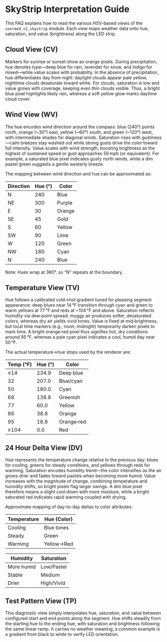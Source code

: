 # SkyStrip Interpretation Guide

This FAQ explains how to read the various HSV-based views of the
`usermod_v2_skystrip` module. Each view maps weather data onto hue,
saturation, and value (brightness) along the LED strip.


## Cloud View (CV)

Markers for sunrise or sunset show as orange pixels. During
precipitation, hue denotes type—deep blue for rain, lavender for snow,
and indigo for mixed—while value scales with probability. In the
absence of precipitation, hue differentiates day from night: daylight
clouds appear pale yellow, nighttime clouds desaturate toward
white. For clouds, saturation is low and value grows with coverage,
keeping even thin clouds visible. Thus, a bright blue pixel highlights
likely rain, whereas a soft yellow glow marks daytime cloud cover.


## Wind View (WV)

The hue encodes wind direction around the compass: blue (240°) points
north, orange (~30°) east, yellow (~60°) south, and green (~120°)
west, with intermediate shades for diagonal winds. Saturation rises
with gustiness—calm breezes stay washed out while strong gusts drive
the color toward full intensity. Value scales with wind strength,
boosting brightness as the highest of sustained speed or gust
approaches 50 mph (or equivalent). For example, a saturated blue pixel
indicates gusty north winds, while a dim pastel green suggests a
gentle westerly breeze.

The mapping between wind direction and hue can be approximated as:

| Direction | Hue (°) | Color  |
|-----------|---------|--------|
| N         | 240     | Blue   |
| NE        | 300     | Purple |
| E         | 30      | Orange |
| SE        | 45      | Gold   |
| S         | 60      | Yellow |
| SW        | 90      | Lime   |
| W         | 120     | Green  |
| NW        | 180     | Cyan   |
| N         | 240     | Blue   |

Note: Hues wrap at 360°, so “N” repeats at the boundary.


## Temperature View (TV)

Hue follows a calibrated cold→hot gradient tuned for pleasing segment
appearance: deep blues near 14 °F transition through cyan and green to
warm yellows at 77 °F and reds at ~104 °F and above. Saturation
reflects humidity via dew‑point spread; muggy air produces softer,
desaturated colors, whereas dry air yields vivid tones. Value is fixed
at mid‑brightness, but local time markers (e.g., noon, midnight)
temporarily darken pixels to mark time. A bright orange‑red pixel thus
signifies hot, dry conditions around 95 °F, whereas a pale cyan pixel
indicates a cool, humid day near 50 °F.

The actual temperature→hue stops used by the renderer are:

| Temp (°F) | Hue (°) | Color       |
|-----------|---------|-------------|
| ≤14       | 234.9   | Deep blue   |
| 32        | 207.0   | Blue/cyan   |
| 50        | 180.0   | Cyan        |
| 68        | 138.8   | Greenish    |
| 77        | 60.0    | Yellow      |
| 86        | 38.8    | Orange      |
| 95        | 18.8    | Orange‑red  |
| ≥104      | 0.0     | Red         |


## 24 Hour Delta View (DV)

Hue represents the temperature change relative to the previous day:
blues for cooling, greens for steady conditions, and yellows through
reds for warming. Saturation encodes humidity trend—the color
intensifies as the air grows drier and fades toward pastels when
becoming more humid. Value increases with the magnitude of change,
combining temperature and humidity shifts, so bright pixels flag
larger swings. A dim blue pixel therefore means a slight cool‑down
with more moisture, while a bright saturated red indicates rapid
warming coupled with drying.

Approximate mapping of day-to-day deltas to color attributes:

| Temperature | Hue (Color) |
|-------------|-------------|
| Cooling     | Blue tones  |
| Steady      | Green       |
| Warming     | Yellow→Red  |

| Humidity   | Saturation |
|------------|------------|
| More humid | Low/Pastel |
| Stable     | Medium     |
| Drier      | High/Vivid |


## Test Pattern View (TP)

This diagnostic view simply interpolates hue, saturation, and value
between configured start and end points along the segment. Hue shifts
steadily from the starting hue to the ending hue, with saturation and
brightness following the same linear ramp. It carries no weather
meaning; a common example is a gradient from black to white to verify
LED orientation.
